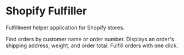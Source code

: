 # Shopify Fulfiller
Fulfillment helper application for Shopify stores.

Find orders by customer name or order number. Displays an order's shipping address, weight, and order total. Fulfill orders with one click.
